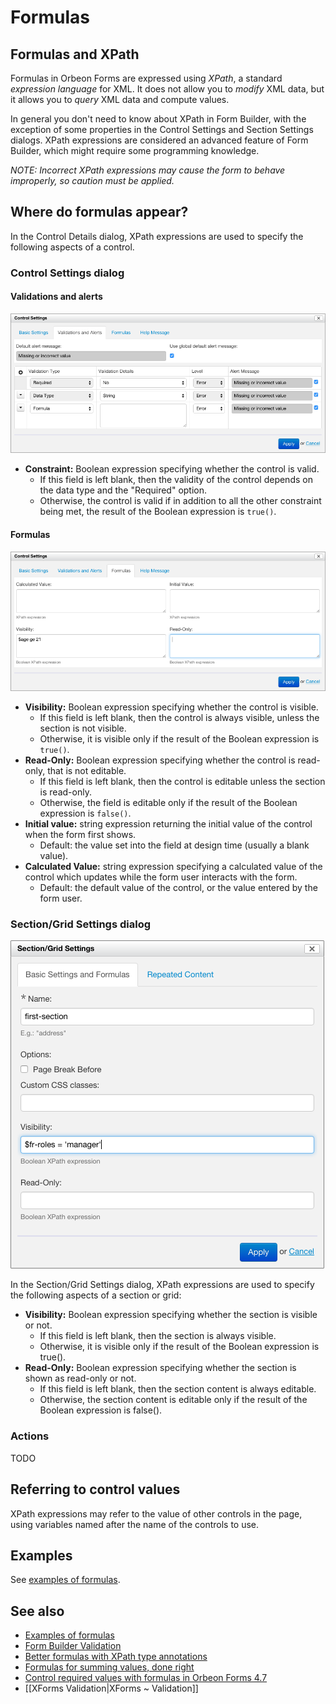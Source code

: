 # Formulas

<!-- toc -->

## Formulas and XPath

Formulas in Orbeon Forms are expressed using *XPath*, a standard _expression language_ for XML. It does not allow you to _modify_ XML data, but it allows you to _query_ XML data and compute values.

In general you don't need to know about XPath in Form Builder, with the exception of some properties in the Control Settings and Section Settings dialogs. XPath expressions are considered an advanced feature of Form Builder, which might require some programming knowledge.

*NOTE: Incorrect XPath expressions may cause the form to behave improperly, so caution must be applied.*

## Where do formulas appear?

In the Control Details dialog, XPath expressions are used to specify the following aspects of a control.

### Control Settings dialog

#### Validations and alerts

![Validations](images/control-settings-validations.png)

* **Constraint:** Boolean expression specifying whether the control is valid.
    * If this field is left blank, then the validity of the control depends on the data type and the "Required" option.
    * Otherwise, the control is valid if in addition to all the other constraint being met, the result of the Boolean expression is `true()`.

#### Formulas

![Formulas](images/control-settings-formulas.png)

* **Visibility:** Boolean expression specifying whether the control is visible.
    * If this field is left blank, then the control is always visible, unless the section is not visible.
    * Otherwise, it is visible only if the result of the Boolean expression is `true()`.
* **Read-Only:** Boolean expression specifying whether the control is read-only, that is not editable.
    * If this field is left blank, then the control is editable unless the section is read-only.
    * Otherwise, the field is editable only if the result of the Boolean expression is `false()`.
* **Initial value:** string expression returning the initial value of the control when the form first shows.
    * Default: the value set into the field at design time (usually a blank value).
* **Calculated Value:** string expression specifying a calculated value of the control which updates while the form user interacts with the form.
    * Default: the default value of the control, or the value entered by the form user.

### Section/Grid Settings dialog

![Basic Settings and Formulas](images/section-settings.png)

In the Section/Grid Settings dialog, XPath expressions are used to specify the following aspects of a section or grid:

* **Visibility:** Boolean expression specifying whether the section is visible or not.
    * If this field is left blank, then the section is always visible.
    * Otherwise, it is visible only if the result of the Boolean expression is true().
* **Read-Only:** Boolean expression specifying whether the section is shown as read-only or not.
    * If this field is left blank, then the section content is always editable.
    * Otherwise, the section content is editable only if the result of the Boolean expression is false().

### Actions

TODO

## Referring to control values

XPath expressions may refer to the value of other controls in the page, using variables named after the name of the controls to use.

## Examples

See [examples of formulas](formulas-examples.html).

## See also

- [Examples of formulas](formulas-examples.html)
- [Form Builder Validation](validation.html)
- [Better formulas with XPath type annotations](http://blog.orbeon.com/2013/01/better-formulas-with-xpath-type.html)
- [Formulas for summing values, done right](http://blog.orbeon.com/2013/08/formulas-for-summing-values-done-right.html)
- [Control required values with formulas in Orbeon Forms 4.7](http://blog.orbeon.com/2014/09/control-required-values-with-formulas.html)
- [[XForms Validation|XForms ~ Validation]]
